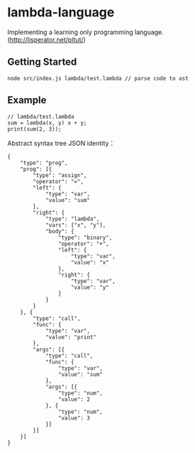 # lambda-language
Implementing a learning only programming language. (http://lisperator.net/pltut/)

## Getting Started

```
node src/index.js lambda/test.lambda // parse code to ast
```

## Example

```
// lambda/test.lambda
sum = lambda(x, y) x + y;
print(sum(2, 3));
```

Abstract syntax tree JSON identity：

```
{
	"type": "prog",
	"prog": [{
		"type": "assign",
		"operator": "=",
		"left": {
			"type": "var",
			"value": "sum"
		},
		"right": {
			"type": "lambda",
			"vars": ["x", "y"],
			"body": {
				"type": "binary",
				"operator": "+",
				"left": {
					"type": "var",
					"value": "x"
				},
				"right": {
					"type": "var",
					"value": "y"
				}
			}
		}
	}, {
		"type": "call",
		"func": {
			"type": "var",
			"value": "print"
		},
		"args": [{
			"type": "call",
			"func": {
				"type": "var",
				"value": "sum"
			},
			"args": [{
				"type": "num",
				"value": 2
			}, {
				"type": "num",
				"value": 3
			}]
		}]
	}]
}
```

